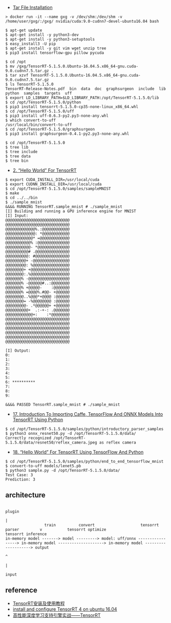 - [Tar File Installation](https://docs.nvidia.com/deeplearning/sdk/tensorrt-install-guide/index.html#installing-tar)

```
> docker run -it --name gxg -v /dev/shm:/dev/shm -v /home/user/gxg/:/gxg/ nvidia/cuda:9.0-cudnn7-devel-ubuntu16.04 bash

$ apt-get update
$ apt-get install -y python3-dev
$ apt-get install -y python3-setuptools
$ easy_install3 -U pip
$ apt-get install -y git vim wget unzip tree
$ pip3 install tensorflow-gpu pillow pycuda

$ cd /opt
$ mv /gxg/TensorRT-5.1.5.0.Ubuntu-16.04.5.x86_64-gnu.cuda-9.0.cudnn7.5.tar.gz .
$ tar xzvf TensorRT-5.1.5.0.Ubuntu-16.04.5.x86_64-gnu.cuda-9.0.cudnn7.5.tar.gz
$ ls TensorRT-5.1.5.0
TensorRT-Release-Notes.pdf  bin  data  doc  graphsurgeon  include  lib  python  samples  targets  uff
$ export LD_LIBRARY_PATH=$LD_LIBRARY_PATH:/opt/TensorRT-5.1.5.0/lib
$ cd /opt/TensorRT-5.1.5.0/python
$ pip3 install tensorrt-5.1.5.0-cp35-none-linux_x86_64.whl
$ cd /opt/TensorRT-5.1.5.0/uff
$ pip3 install uff-0.6.3-py2.py3-none-any.whl
$ which convert-to-uff
/usr/local/bin/convert-to-uff
$ cd /opt/TensorRT-5.1.5.0/graphsurgeon
$ pip3 install graphsurgeon-0.4.1-py2.py3-none-any.whl

$ cd /opt/TensorRT-5.1.5.0
$ tree lib
$ tree include
$ tree data
$ tree bin
```

- [2. “Hello World” For TensorRT](https://docs.nvidia.com/deeplearning/sdk/tensorrt-sample-support-guide/index.html#mnist_sample)

```
$ export CUDA_INSTALL_DIR=/usr/local/cuda
$ export CUDNN_INSTALL_DIR=/usr/local/cuda
$ cd /opt/TensorRT-5.1.5.0/samples/sampleMNIST
$ make
$ cd ../../bin
$ ./sample_mnist
&&&& RUNNING TensorRT.sample_mnist # ./sample_mnist
[I] Building and running a GPU inference engine for MNIST
[I] Input:
@@@@@@@@@@@@@@@@@@@@@@@@@@@@
@@@@@@@@@@@@@@@@@@@@@@@@@@@@
@@@@@@@@@@@@@%.:@@@@@@@@@@@@
@@@@@@@@@@@@@: *@@@@@@@@@@@@
@@@@@@@@@@@@* =@@@@@@@@@@@@@
@@@@@@@@@@@% :@@@@@@@@@@@@@@
@@@@@@@@@@@- *@@@@@@@@@@@@@@
@@@@@@@@@@# .@@@@@@@@@@@@@@@
@@@@@@@@@@: #@@@@@@@@@@@@@@@
@@@@@@@@@+ -@@@@@@@@@@@@@@@@
@@@@@@@@@: %@@@@@@@@@@@@@@@@
@@@@@@@@+ +@@@@@@@@@@@@@@@@@
@@@@@@@@:.%@@@@@@@@@@@@@@@@@
@@@@@@@% -@@@@@@@@@@@@@@@@@@
@@@@@@@% -@@@@@@#..:@@@@@@@@
@@@@@@@% +@@@@@-    :@@@@@@@
@@@@@@@% =@@@@%.#@@- +@@@@@@
@@@@@@@@..%@@@*+@@@@ :@@@@@@
@@@@@@@@= -%@@@@@@@@ :@@@@@@
@@@@@@@@@- .*@@@@@@+ +@@@@@@
@@@@@@@@@@+  .:-+-: .@@@@@@@
@@@@@@@@@@@@+:    :*@@@@@@@@
@@@@@@@@@@@@@@@@@@@@@@@@@@@@
@@@@@@@@@@@@@@@@@@@@@@@@@@@@
@@@@@@@@@@@@@@@@@@@@@@@@@@@@
@@@@@@@@@@@@@@@@@@@@@@@@@@@@
@@@@@@@@@@@@@@@@@@@@@@@@@@@@
@@@@@@@@@@@@@@@@@@@@@@@@@@@@

[I] Output:
0: 
1: 
2: 
3: 
4: 
5: 
6: **********
7: 
8: 
9: 

&&&& PASSED TensorRT.sample_mnist # ./sample_mnist
```

- [17. Introduction To Importing Caffe, TensorFlow And ONNX Models Into TensorRT Using Python](https://docs.nvidia.com/deeplearning/sdk/tensorrt-sample-support-guide/index.html#introductory_parser_samples)

```
$ cd /opt/TensorRT-5.1.5.0/samples/python/introductory_parser_samples
$ python3 onnx_resnet50.py -d /opt/TensorRT-5.1.5.0/data/
Correctly recognized /opt/TensorRT-5.1.5.0/data/resnet50/reflex_camera.jpeg as reflex camera
```

- [18. “Hello World” For TensorRT Using TensorFlow And Python](https://docs.nvidia.com/deeplearning/sdk/tensorrt-sample-support-guide/index.html#end_to_end_tensorflow_mnist)

```
$ cd /opt/TensorRT-5.1.5.0/samples/python/end_to_end_tensorflow_mnist
$ convert-to-uff models/lenet5.pb
$ python3 sample.py -d /opt/TensorRT-5.1.5.0/data/
Test Case: 3
Prediction: 3
```

## architecture

```
                                                                                 plugin
                                                                                   |
                 train          convert                    tensorrt parser         v           tensorrt optimize                    tensorrt inference
in-memory model -------> model ---------> model: uff/onnx -----------------> in-memory model --------------------> in-memory model --------------------> output 
                                                                                                                          ^
                                                                                                                          |
                                                                                                                        input
```

## reference

- [TensorRT安装及使用教程](https://blog.csdn.net/zong596568821xp/article/details/86077553)
- [install and configure TensorRT 4 on ubuntu 16.04](https://kezunlin.me/post/dacc4196/)
- [高性能深度学习支持引擎实战——TensorRT](https://zhuanlan.zhihu.com/p/35657027)